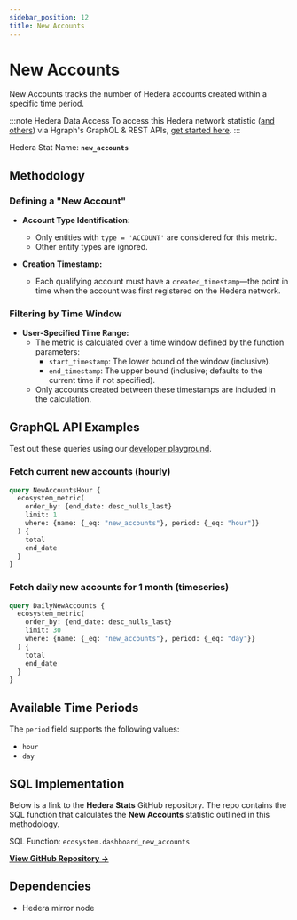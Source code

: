 ```yaml
---
sidebar_position: 12
title: New Accounts
---
```


# New Accounts

New Accounts tracks the number of Hedera accounts created within a specific time period.

:::note Hedera Data Access
To access this Hedera network statistic ([and others](/category/hedera-stats/)) via Hgraph's GraphQL & REST APIs, [get started here](https://www.hgraph.com/hedera).
:::

Hedera Stat Name: **`new_accounts`**

## Methodology

### Defining a "New Account"

- **Account Type Identification:**
  - Only entities with `type = 'ACCOUNT'` are considered for this metric.
  - Other entity types are ignored.

- **Creation Timestamp:**
  - Each qualifying account must have a `created_timestamp`—the point in time when the account was first registered on the Hedera network.

### Filtering by Time Window

- **User-Specified Time Range:**
  - The metric is calculated over a time window defined by the function parameters:
    - `start_timestamp`: The lower bound of the window (inclusive).
    - `end_timestamp`: The upper bound (inclusive; defaults to the current time if not specified).
  - Only accounts created between these timestamps are included in the calculation.

## GraphQL API Examples

Test out these queries using our [developer playground](https://dashboard.hgraph.com).

### Fetch current new accounts (hourly)

```graphql
query NewAccountsHour {
  ecosystem_metric(
    order_by: {end_date: desc_nulls_last}
    limit: 1
    where: {name: {_eq: "new_accounts"}, period: {_eq: "hour"}}
  ) {
    total
    end_date
  }
}
```

### Fetch daily new accounts for 1 month (timeseries)

```graphql
query DailyNewAccounts {
  ecosystem_metric(
    order_by: {end_date: desc_nulls_last}
    limit: 30
    where: {name: {_eq: "new_accounts"}, period: {_eq: "day"}}
  ) {
    total
    end_date
  }
}
```

## Available Time Periods

The `period` field supports the following values:

- `hour`
- `day`

## SQL Implementation

Below is a link to the **Hedera Stats** GitHub repository. The repo contains the SQL function that calculates the **New Accounts** statistic outlined in this methodology.

SQL Function: `ecosystem.dashboard_new_accounts`

**[View GitHub Repository →](https://github.com/hgraph-io/hedera-stats)**

## Dependencies
* Hedera mirror node
